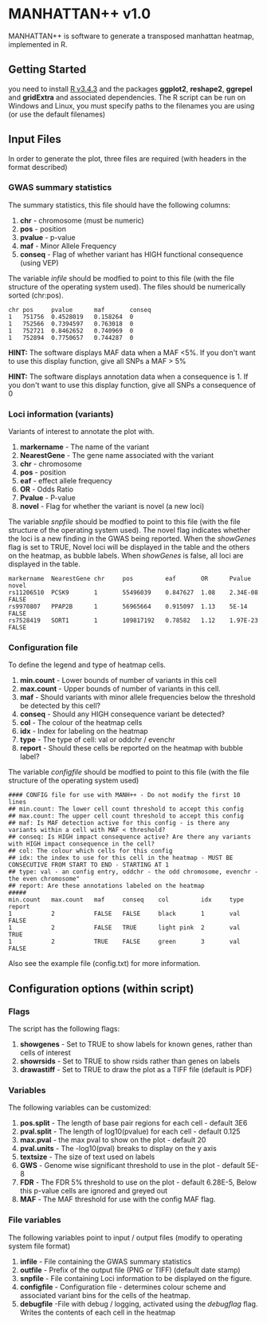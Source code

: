 # MANHATTAN++ v1.0

MANHATTAN++ is software to generate a transposed manhattan heatmap, implemented in R.

## Getting Started

you need to install [R v3.4.3](https://www.r-project.org/) and the packages **ggplot2**, **reshape2**, **ggrepel** and **gridExtra** and associated dependencies. The R script can be run on Windows and Linux, you must specify paths to the filenames you are using (or use the default filenames)

## Input Files

In order to generate the plot, three files are required (with headers in the format described)

### GWAS summary statistics

The summary statistics, this file should have the following columns:

1. **chr** - chromosome (must be numeric)
2. **pos** - position
3. **pvalue** - p-value
4. **maf** - Minor Allele Frequency
5. **conseq** - Flag of whether variant has HIGH functional consequence (using VEP)

The variable *infile* should be modfied to point to this file (with the file structure of the operating system used). The files should be numerically sorted (chr:pos).
```
chr pos     pvalue      maf       conseq
1   751756  0.4528019   0.158264  0
1   752566  0.7394597   0.763018  0
1   752721  0.8462652   0.740969  0
1   752894  0.7750657   0.744287  0
```
**HINT:** The software displays MAF data when a MAF <5%. If you don't want to use this display function, give all SNPs a MAF > 5%

**HINT:** The software displays annotation data when a consequence is 1. If you don't want to use this display function, give all SNPs a consequence of 0

### Loci information (variants)

Variants of interest to annotate the plot with. 

1. **markername** - The name of the variant
2. **NearestGene** - The gene name associated with the variant
3. **chr** - chromosome
4. **pos** - position
5. **eaf** - effect allele frequency
6. **OR** - Odds Ratio
7. **Pvalue** - P-value
8. **novel** - Flag for whether the variant is novel (a new loci)

The variable *snpfile* should be modfied to point to this file (with the file structure of the operating system used). The novel flag indicates whether the loci is a new finding in the GWAS being reported. When the *showGenes* flag is set to TRUE, Novel loci will be displayed in the table and the others on the heatmap, as bubble labels. When *showGenes* is false, all loci are displayed in the table.

```
markername  NearestGene chr     pos         eaf       OR      Pvalue    novel
rs11206510  PCSK9       1       55496039    0.847627  1.08    2.34E-08  FALSE
rs9970807   PPAP2B      1       56965664    0.915097  1.13    5E-14     FALSE
rs7528419   SORT1       1       109817192   0.78582   1.12    1.97E-23  FALSE
```

### Configuration file

To define the legend and type of heatmap cells.

1. **min.count** - Lower bounds of number of variants in this cell
2. **max.count** - Upper bounds of number of variants in this cell.
3. **maf** - Should variants with minor allele frequencies below the threshold be detected by this cell?
4. **conseq** - Should any HIGH consequence variant be detected?
5. **col** - The colour of the heatmap cells
6. **idx** - Index for labeling on the heatmap
7. **type** - The type of cell: val or oddchr / evenchr
8. **report** - Should these cells be reported on the heatmap with bubble label?

The variable *configfile* should be modfied to point to this file (with the file structure of the operating system used)
```
#### CONFIG file for use with MANH++ - Do not modify the first 10 lines							
## min.count: The lower cell count threshold to accept this config							
## max.count: The upper cell count threshold to accept this config							
## maf: Is MAF detection active for this config - is there any variants within a cell with MAF < threshold?	
## conseq: Is HIGH impact consequence active? Are there any variants with HIGH impact consequence in the cell?		
## col: The colour which cells for this config							
## idx: the index to use for this cell in the heatmap - MUST BE CONSECUTIVE FROM START TO END - STARTING AT 1
## type: val - an config entry, oddchr - the odd chromosome, evenchr - the even chromosome"		
## report: Are these annotations labeled on the heatmap							
#####		
min.count   max.count   maf     conseq    col         idx     type    report
1           2           FALSE   FALSE     black       1       val     FALSE
1           2           FALSE   TRUE      light pink  2       val     TRUE
1           2           TRUE    FALSE     green       3       val     FALSE
```

Also see the example file (config.txt) for more information.

## Configuration options (within script)

### Flags
The script has the following flags:

1. **showgenes** - Set to TRUE to show labels for known genes, rather than cells of interest
2. **showrsids** - Set to TRUE to show rsids rather than genes on labels
3. **drawastiff** - Set to TRUE to draw the plot as a TIFF file (default is PDF)

### Variables
The following variables can be customized:

1. **pos.split** - The length of base pair regions for each cell - default 3E6
2. **pval.split** - The length of log10(pvalue) for each cell - default 0.125
3. **max.pval** - the max pval to show on the plot - default 20
4. **pval.units** - The -log10(pval) breaks to display on the y axis
5. **textsize** - The size of text used on labels
6. **GWS** - Genome wise significant threshold to use in the plot - default 5E-8
7. **FDR** - The FDR 5% threshold to use on the plot - default 6.28E-5, Below this p-value cells are ignored and greyed out
8. **MAF** -  The MAF threshold for use with the config MAF flag.

### File variables
The following variables point to input / output files (modify to operating system file format)

1. **infile** - File containing the GWAS summary statistics
2. **outfile** - Prefix of the output file (PNG or TIFF) (default date stamp)
3. **snpfile** - File containing Loci information to be displayed on the figure.
4. **configfile** - Configuration file - determines colour scheme and associated variant bins for the cells of the heatmap.
5. **debugfile** -File with debug / logging, activated using the *debugflag* flag. Writes the contents of each cell in the heatmap